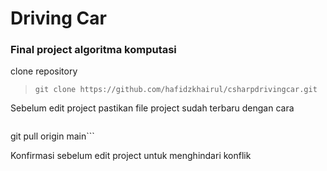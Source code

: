 # Driving Car

### Final project algoritma komputasi

clone repository
>`git clone https://github.com/hafidzkhairul/csharpdrivingcar.git`

Sebelum edit project pastikan file project sudah terbaru dengan cara
>```git fetch
git pull origin main```

Konfirmasi sebelum edit project untuk menghindari konflik


